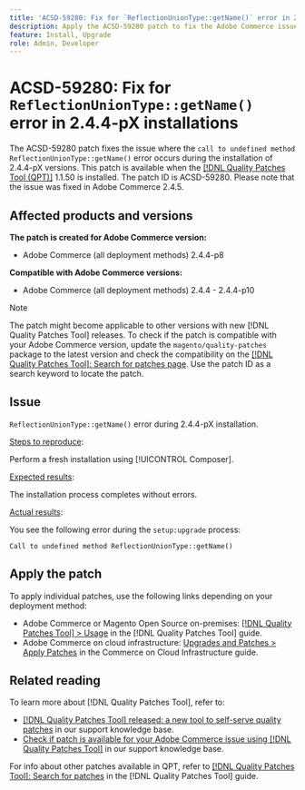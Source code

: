 ```yaml
---
title: 'ACSD-59280: Fix for `ReflectionUnionType::getName()` error in 2.4.4-pX installations'
description: Apply the ACSD-59280 patch to fix the Adobe Commerce issue where the `call to undefined method ReflectionUnionType::getName()` error occurs during the installation of 2.4.4-pX versions.
feature: Install, Upgrade
role: Admin, Developer
---
```

# ACSD-59280: Fix for `ReflectionUnionType::getName()` error in 2.4.4-pX installations

The ACSD-59280 patch fixes the issue where the `call to undefined method ReflectionUnionType::getName()` error occurs during the installation of 2.4.4-pX versions. This patch is available when the [[!DNL Quality Patches Tool (QPT)]](/help/announcements/adobe-commerce-announcements/magento-quality-patches-released-new-tool-to-self-serve-quality-patches.md) 1.1.50 is installed. The patch ID is ACSD-59280. Please note that the issue was fixed in Adobe Commerce 2.4.5.

## Affected products and versions

**The patch is created for Adobe Commerce version:**

* Adobe Commerce (all deployment methods) 2.4.4-p8

**Compatible with Adobe Commerce versions:**

* Adobe Commerce (all deployment methods) 2.4.4 - 2.4.4-p10

>[!NOTE]
>
>The patch might become applicable to other versions with new [!DNL Quality Patches Tool] releases. To check if the patch is compatible with your Adobe Commerce version, update the `magento/quality-patches` package to the latest version and check the compatibility on the [[!DNL Quality Patches Tool]: Search for patches page](https://experienceleague.adobe.com/tools/commerce-quality-patches/index.html). Use the patch ID as a search keyword to locate the patch.

## Issue

`ReflectionUnionType::getName()` error during 2.4.4-pX installation.

<u>Steps to reproduce</u>:

Perform a fresh installation using [!UICONTROL Composer].

<u>Expected results</u>:

The installation process completes without errors.

<u>Actual results</u>:

You see the following error during the `setup:upgrade` process:

`Call to undefined method ReflectionUnionType::getName()`

## Apply the patch

To apply individual patches, use the following links depending on your deployment method:

* Adobe Commerce or Magento Open Source on-premises: [[!DNL Quality Patches Tool] > Usage](https://experienceleague.adobe.com/docs/commerce-operations/tools/quality-patches-tool/usage.html) in the [!DNL Quality Patches Tool] guide.
* Adobe Commerce on cloud infrastructure: [Upgrades and Patches > Apply Patches](https://experienceleague.adobe.com/docs/commerce-cloud-service/user-guide/develop/upgrade/apply-patches.html) in the Commerce on Cloud Infrastructure guide.

## Related reading

To learn more about [!DNL Quality Patches Tool], refer to:

* [[!DNL Quality Patches Tool] released: a new tool to self-serve quality patches](/help/announcements/adobe-commerce-announcements/magento-quality-patches-released-new-tool-to-self-serve-quality-patches.md) in our support knowledge base.
* [Check if patch is available for your Adobe Commerce issue using [!DNL Quality Patches Tool]](/help/support-tools/patches-available-in-qpt-tool/check-patch-for-magento-issue-with-magento-quality-patches.md) in our support knowledge base.

For info about other patches available in QPT, refer to [[!DNL Quality Patches Tool]: Search for patches](https://experienceleague.adobe.com/tools/commerce-quality-patches/index.html) in the [!DNL Quality Patches Tool] guide.
